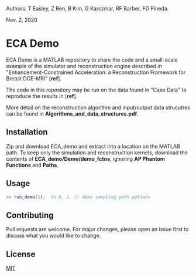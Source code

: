 Authors:
T Easley, Z Ren, B Kim, G Karczmar, RF Barber, FD Pineda.

Nov. 2, 2020

# ECA Demo

ECA Demo is a MATLAB repository to share the code and a small-scale example of the simulator and reconstruction engine described in "Enhancement-Constrained Acceleration: a Reconstruction Framework for Breast DCE-MRI" [**ref**].

The code in this repository may be run on the data found in "Case Data" to reproduce the results in [**ref**].

More detail on the reconstruction algorithm and input/output data strucutres can be found in **Algorithms_and_data_structures.pdf**.

## Installation

Zip and download ECA_demo and extract into a location on the MATLAB path. To keep only the simulation and reconstruction kernels, download the contents of **ECA_demo/Demo/demo_fctns**, ignoring **AP Phantom Functions** and **Paths**.

## Usage

```matlab
>> run_demo(1);  %% 0, 1, 2: demo sampling path options
```

## Contributing
Pull requests are welcome. For major changes, please open an issue first to discuss what you would like to change.

## License
[MIT](https://choosealicense.com/licenses/mit/)
